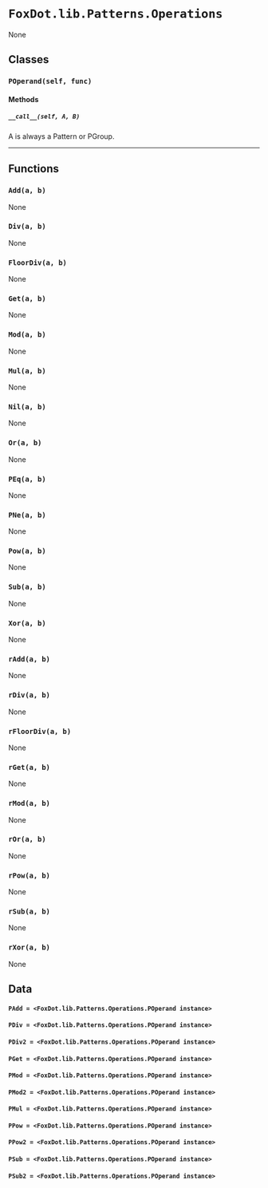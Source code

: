 # `FoxDot.lib.Patterns.Operations`

None

## Classes

### `POperand(self, func)`



#### Methods

##### `__call__(self, A, B)`

A is always a Pattern or PGroup.
        

---

## Functions

### `Add(a, b)`

None

### `Div(a, b)`

None

### `FloorDiv(a, b)`

None

### `Get(a, b)`

None

### `Mod(a, b)`

None

### `Mul(a, b)`

None

### `Nil(a, b)`

None

### `Or(a, b)`

None

### `PEq(a, b)`

None

### `PNe(a, b)`

None

### `Pow(a, b)`

None

### `Sub(a, b)`

None

### `Xor(a, b)`

None

### `rAdd(a, b)`

None

### `rDiv(a, b)`

None

### `rFloorDiv(a, b)`

None

### `rGet(a, b)`

None

### `rMod(a, b)`

None

### `rOr(a, b)`

None

### `rPow(a, b)`

None

### `rSub(a, b)`

None

### `rXor(a, b)`

None

## Data

#### `PAdd = <FoxDot.lib.Patterns.Operations.POperand instance>`

#### `PDiv = <FoxDot.lib.Patterns.Operations.POperand instance>`

#### `PDiv2 = <FoxDot.lib.Patterns.Operations.POperand instance>`

#### `PGet = <FoxDot.lib.Patterns.Operations.POperand instance>`

#### `PMod = <FoxDot.lib.Patterns.Operations.POperand instance>`

#### `PMod2 = <FoxDot.lib.Patterns.Operations.POperand instance>`

#### `PMul = <FoxDot.lib.Patterns.Operations.POperand instance>`

#### `PPow = <FoxDot.lib.Patterns.Operations.POperand instance>`

#### `PPow2 = <FoxDot.lib.Patterns.Operations.POperand instance>`

#### `PSub = <FoxDot.lib.Patterns.Operations.POperand instance>`

#### `PSub2 = <FoxDot.lib.Patterns.Operations.POperand instance>`

